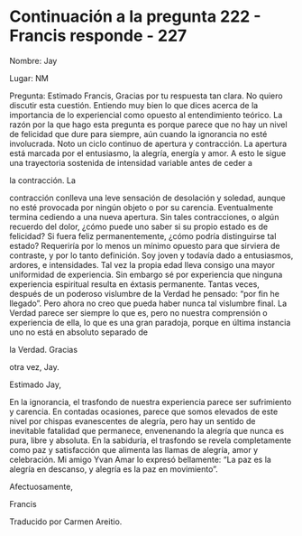 # Continuación a la pregunta 222 - Francis responde - 227

Nombre: Jay

Lugar: NM

Pregunta: Estimado Francis, Gracias por tu respuesta tan clara. No quiero discutir esta cuesti&oacute;n. Entiendo muy bien lo que dices acerca de la importancia de lo experiencial como opuesto al entendimiento te&oacute;rico. La raz&oacute;n por la que hago esta pregunta es porque parece que no hay un nivel de felicidad que dure para siempre, a&uacute;n cuando la ignorancia no est&eacute; involucrada. Noto un ciclo continuo de apertura y contracci&oacute;n. La apertura est&aacute; marcada por el entusiasmo, la alegr&iacute;a, energ&iacute;a y amor. A esto le sigue una trayectoria sostenida de intensidad variable antes de ceder a 

la contracci&oacute;n. La

 contracci&oacute;n conlleva una leve sensaci&oacute;n de desolaci&oacute;n y soledad, aunque no est&eacute; provocada por ning&uacute;n objeto o por su carencia. Eventualmente termina cediendo a una nueva apertura. Sin tales contracciones, o alg&uacute;n recuerdo del dolor, &iquest;c&oacute;mo puede uno saber si su propio estado es de felicidad? Si fuera feliz permanentemente, &iquest;c&oacute;mo podr&iacute;a distinguirse tal estado? Requerir&iacute;a por lo menos un m&iacute;nimo opuesto para que sirviera de contraste, y por lo tanto definici&oacute;n. Soy joven y todav&iacute;a dado a entusiasmos, ardores, e intensidades. Tal vez la propia edad lleva consigo una mayor uniformidad de experiencia. Sin embargo s&eacute; por experiencia que ninguna experiencia espiritual resulta en &eacute;xtasis permanente. Tantas veces, despu&eacute;s de un poderoso vislumbre de la Verdad he pensado: &ldquo;por fin he llegado&rdquo;. Pero ahora no creo que pueda haber nunca tal vislumbre final. La Verdad parece ser siempre lo que es, pero no nuestra comprensi&oacute;n o experiencia de ella, lo que es una gran paradoja, porque en &uacute;ltima instancia uno no est&aacute; en absoluto separado de 

la Verdad. Gracias

 otra vez, Jay.

Estimado Jay,

En la ignorancia, el trasfondo de nuestra experiencia parece ser sufrimiento y carencia. En contadas ocasiones, parece que somos elevados de este nivel por chispas evanescentes de alegr&iacute;a, pero hay un sentido de inevitable fatalidad que permanece, envenenando la alegr&iacute;a que nunca es pura, libre y absoluta. En la sabidur&iacute;a, el trasfondo se revela completamente como paz y satisfacci&oacute;n que alimenta las llamas de alegr&iacute;a, amor y celebraci&oacute;n. Mi amigo Yvan Amar lo expres&oacute; bellamente: &ldquo;La paz es la alegr&iacute;a en descanso, y alegr&iacute;a es la paz en movimiento&rdquo;.

Afectuosamente, 

Francis

Traducido por Carmen Areitio.

